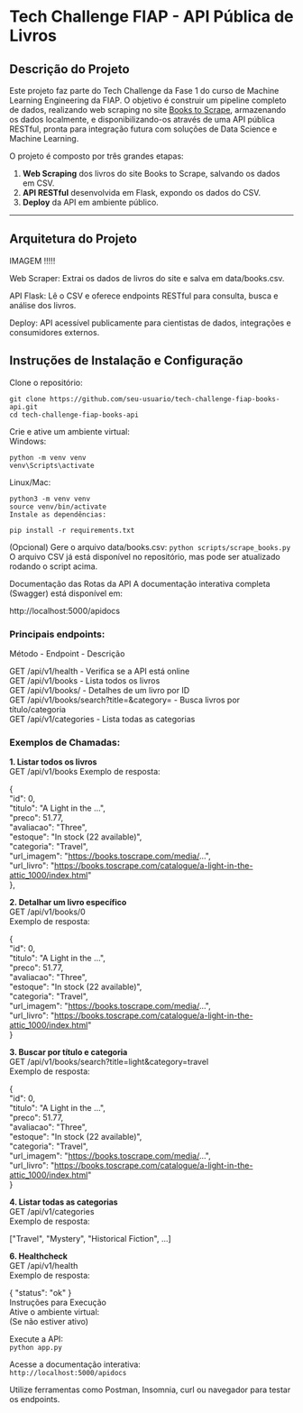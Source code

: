 # Tech Challenge FIAP - API Pública de Livros

## Descrição do Projeto

Este projeto faz parte do Tech Challenge da Fase 1 do curso de Machine Learning Engineering da FIAP. O objetivo é construir um pipeline completo de dados, realizando web scraping no site [Books to Scrape](https://books.toscrape.com/), armazenando os dados localmente, e disponibilizando-os através de uma API pública RESTful, pronta para integração futura com soluções de Data Science e Machine Learning.

O projeto é composto por três grandes etapas:
1. **Web Scraping** dos livros do site Books to Scrape, salvando os dados em CSV.
2. **API RESTful** desenvolvida em Flask, expondo os dados do CSV.
3. **Deploy** da API em ambiente público.

---

## Arquitetura do Projeto

IMAGEM !!!!!


Web Scraper: Extrai os dados de livros do site e salva em data/books.csv.

API Flask: Lê o CSV e oferece endpoints RESTful para consulta, busca e análise dos livros.

Deploy: API acessível publicamente para cientistas de dados, integrações e consumidores externos.

## Instruções de Instalação e Configuração
Clone o repositório:

```
git clone https://github.com/seu-usuario/tech-challenge-fiap-books-api.git
cd tech-challenge-fiap-books-api
```

Crie e ative um ambiente virtual:  
Windows:  
```
python -m venv venv
venv\Scripts\activate
```
Linux/Mac:
```
python3 -m venv venv
source venv/bin/activate
Instale as dependências:
```

`pip install -r requirements.txt`

(Opcional) Gere o arquivo data/books.csv:
`python scripts/scrape_books.py`  
O arquivo CSV já está disponível no repositório, mas pode ser atualizado rodando o script acima.

Documentação das Rotas da API
A documentação interativa completa (Swagger) está disponível em:

http://localhost:5000/apidocs

### Principais endpoints:  

Método - Endpoint - Descrição

GET	/api/v1/health - Verifica se a API está online  
GET	/api/v1/books - Lista todos os livros  
GET	/api/v1/books/<id> - Detalhes de um livro por ID  
GET	/api/v1/books/search?title=&category= - Busca livros por título/categoria  
GET	/api/v1/categories - Lista todas as categorias  

### Exemplos de Chamadas:  

**1. Listar todos os livros**  
GET /api/v1/books
Exemplo de resposta:
 
  {  
    "id": 0,  
    "titulo": "A Light in the ...",  
    "preco": 51.77,  
    "avaliacao": "Three",  
    "estoque": "In stock (22 available)",  
    "categoria": "Travel",  
    "url_imagem": "https://books.toscrape.com/media/...",  
    "url_livro": "https://books.toscrape.com/catalogue/a-light-in-the-attic_1000/index.html"  
  },  


**2. Detalhar um livro específico**  
GET /api/v1/books/0  
Exemplo de resposta:  

{  
  "id": 0,  
  "titulo": "A Light in the ...",  
  "preco": 51.77,  
  "avaliacao": "Three",  
  "estoque": "In stock (22 available)",  
  "categoria": "Travel",  
  "url_imagem": "https://books.toscrape.com/media/...",  
  "url_livro": "https://books.toscrape.com/catalogue/a-light-in-the-attic_1000/index.html"  
}  


**3. Buscar por título e categoria**  
GET /api/v1/books/search?title=light&category=travel  
Exemplo de resposta:  

  {  
    "id": 0,  
    "titulo": "A Light in the ...",  
    "preco": 51.77,  
    "avaliacao": "Three",  
    "estoque": "In stock (22 available)",  
    "categoria": "Travel",  
    "url_imagem": "https://books.toscrape.com/media/...",  
    "url_livro": "https://books.toscrape.com/catalogue/a-light-in-the-attic_1000/index.html"  
  }  


**4. Listar todas as categorias**  
GET /api/v1/categories  
Exemplo de resposta:

["Travel", "Mystery", "Historical Fiction", ...]  


**6. Healthcheck**  
GET /api/v1/health  
Exemplo de resposta:

{ "status": "ok" }  
Instruções para Execução  
Ative o ambiente virtual:  
(Se não estiver ativo)  

Execute a API:  
`python app.py`  

Acesse a documentação interativa:  
`http://localhost:5000/apidocs`  

Utilize ferramentas como Postman, Insomnia, curl ou navegador para testar os endpoints.
